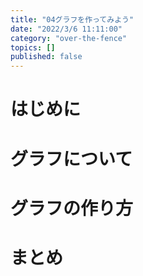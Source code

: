 ```yaml
---
title: "04グラフを作ってみよう"
date: "2022/3/6 11:11:00"
category: "over-the-fence"
topics: []
published: false
---
```


# はじめに

# グラフについて

# グラフの作り方

# まとめ